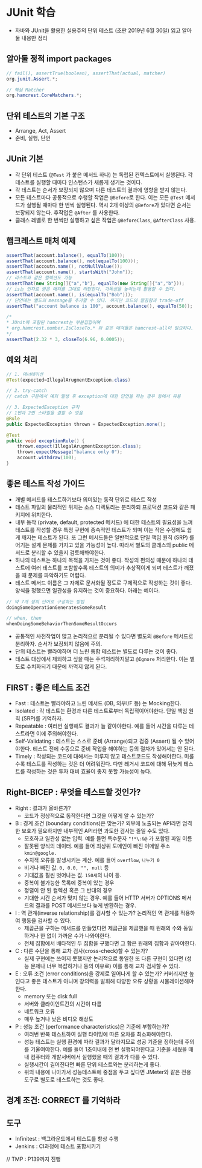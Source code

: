 # JUnit 학습

* 자바와 JUnit을 활용한 실용주의 단위 테스트 (초판 2019년 6월 30일) 읽고 알아둘 내용만 정리

## 알아둘 정적 import packages

```java
// fail(), assertTrue(boolean), assertThat(actual, matcher)
org.junit.Assert.*;

// 핵심 Matcher
org.hamcrest.CoreMatchers.*;
```

## 단위 테스트의 기본 구조

* Arrange, Act, Assert
* 준비, 실행, 단언

## JUnit 기본

* 각 단위 테스트 (`@Test` 가 붙은 메서드 하나) 는 독립된 컨텍스트에서 실행된다. 각 테스트를 실행할 때마다 인스턴스가 새롭게 생기는 것이다. 
* 각 테스트는 순서가 보장되지 않으며 다른 테스트의 결과에 영향을 받지 않는다.
* 모든 테스트마다 공통적으로 수행할 작업은 `@Before`로 한다. 이는 모든 `@Test` 메서드가 실행될 때마다 한 번씩 실행된다. 역시 2개 이상의 `@Before`가 있다면 순서는 보장되지 않는다. 후작업은 `@After` 를 사용한다.
* 클래스 레벨로 한 번씩만 실행하고 싶은 작업은 `@BeforeClass`, `@AfterClass` 사용.

## 햄크레스트 매처 예제

```java
assertThat(account.balance(), equalTo(100));
assertThat(account.balance(), not(equalTo(100)));
assertThat(accoutn.name(), notNullValue());
assertThat(account.name(), startsWith("John"));
// 리스트와 같은 컬렉션도 가능
assertThat(new String[]{"a","b"}, equalTo(new String[]{"a","b"}));
// is는 인자로 받은 매처를 그대로 리턴한다. 가독성을 높이는데 활용할 수 있다.
assertThat(account.name(), is(equalTo("Bob")));
// 단언에는 별도의 message를 추가할 수 있다. 하지만 코드의 깔끔함과 trade-off
assertThat("account balance is 100", account.balance(), equalTo(50));

/*
* JUnit에 포함된 hamcrest는 부분집합이며
* org.hamcrest.number.IsCloseTo.* 와 같은 매쳐들은 hamcrest-all이 필요하다.
*/
assertThat(2.32 * 3, closeTo(6.96, 0.0005));
```

## 예외 처리

```java
// 1. 애너테이션
@Test(expected=IllegalArugmentException.class)

// 2. try-catch
// catch 구문에서 예외 발생 후 exception에 대한 단언을 하는 경우 등에서 유용

// 3. ExpectedException 규칙
// 1번과 2번 스타일을 겸할 수 있음
@Rule
public ExpectedException thrown = ExpectedException.none();

@Test
public void exceptionRule() {
    thrown.expect(IllegalArugmentException.class);
    thrown.expectMessage("balance only 0");
    account.withdraw(100);
}
```

## 좋은 테스트 작성 가이드

* 개별 메서드를 테스트하기보다 의미있는 동작 단위로 테스트 작성
* 테스트 파일의 물리적인 위치는 소스 디렉토리는 분리하되 프로덕션 코드와 같은 패키지에 위치한다.
* 내부 동작 (private, default, protected 메서드) 에 대한 테스트의 필요성을 느껴 테스트를 작성할 경우 특정 구현에 종속적인 테스트가 되며 이는 작은 수정에도 쉽게 깨지는 테스트가 된다. 또 그런 메서드들은 일반적으로 단일 책임 원칙 (SRP) 를 어기는 설계 문제를 가지고 있을 가능성이 높다. 따라서 별도의 클래스의 public 메서드로 분리할 수 있을지 검토해봐야한다.
* 하나의 테스트는 하나의 목적을 가지는 것이 좋다. 작성의 편의성 때문에 하나의 테스트에 여러 테스트를 포함할수록 테스트의 의미가 추상적이게 되며 테스트가 깨졌을 때 문제를 파악하기도 어렵다.
* 테스트 메서드 이름은 그 자체로 문서화될 정도로 구체적으로 작성하는 것이 좋다. 양식을 정했으면 일관성을 유지하는 것이 중요하다. 아래는 예이다.

```java
// 약 7개 정의 단어로 구성하는 방법
doingSomeOperationGeneratesSomeResult

// when, then
whenDoingSomeBehaviorThenSomeResultOccurs
```

* 공통적인 사전작업이 많고 논리적으로 분리될 수 있다면 별도의 `@Before` 메서드로 분리하자. 순서가 보장되지 않음에 주의.
* 단위 테스트는 빨라야하며 더 느린 통합 테스트는 별도로 다루는 것이 좋다.
* 테스트 대상에서 제외하고 싶을 때는 주석처리하지말고 `@Ignore` 처리한다. 이는 별도로 수치화되기 때문에 까먹지 않게 된다.

## FIRST : 좋은 테스트 조건

* Fast : 테스트는 빨라야하고 느린 메서드 (DB, 외부I/F 등) 는 Mocking한다.
* Isolated : 각 테스트는 환경과 다른 테스트로부터 독립적이어야한다. 단일 책임 원칙 (SRP)를 기억하자.
* Repeatable : 여러번 실행해도 결과가 늘 같아야한다. 예를 들어 시간을 다루는 테스트라면 이에 주의해야한다.
* Self-Validating : 테스트는 스스로 준비 (Arrange)되고 검증 (Assert) 될 수 있어야한다. 테스트 전에 수동으로 준비 작업을 해야하는 등의 절차가 있어서는 안 된다.
* Timely : 작성되는 코드에 대해서는 미루지 않고 테스트코드도 작성해야한다. 미룰 수록 테스트를 작성하는 것은 더 어려워진다. 다만 레거시 코드에 대해 뒤늦게 테스트를 작성하는 것은 투자 대비 효율이 좋지 못할 가능성이 높다.

## Right-BICEP : 무엇을 테스트할 것인가?

* Right : 결과가 올바른가?
  * 코드가 정상적으로 동작한다면 그것을 어떻게 알 수 있는가?
* B : 경계 조건 (boundary conditions)은 맞는가? 외부에 노출되는 API라면 엄격한 보호가 필요하지만 내부적인 API라면 과도한 검사는 줄일 수도 있다.
  * 모호하고 일관성 없는 입력. 예를 들면 특수문자 `"!*\:&@` 가 포함된 파일 이름
  * 잘못된 양식의 데이터. 예를 들어 최상위 도메인이 빠진 이메일 주소 `kmin@google.`
  * 수치적 오류를 발생시키는 계산. 예를 들어 `overflow`, `나누기 0`
  * 비거나 빠진 값. `0, 0.0, "", null` 등
  * 기대값을 훨씬 벗어나는 값. `150세`의 나이 등.
  * 중복이 불가능한 목록에 중복이 있는 경우
  * 정렬이 안 된 컬렉션 혹은 그 반대의 경우
  * 기대한 시간 순서가 맞지 않는 경우. 예를 들어 HTTP 서버가 OPTIONS 메서드의 결과를 POST 메서드보다 늦게 반환하는 경우.
* I : 역 관계(inverse relationship)를 검사할 수 있는가? 논리적인 역 관계를 적용하여 행동을 검사할 수 있다.
  * 제곱근을 구하는 메서드를 만들었다면 제곱근을 제곱했을 때 원래의 수와 동일하거나 한 없이 가까운 수가 나와야한다.
  * 전체 집합에서 배타적인 두 집합을 구했다면 그 합은 원래의 집합과 같아야한다.
* C : 다른 수단을 통해 교차 검사(cross-check)할 수 있는가?
  * 실제 구현에는 쓰이지 못했지만 논리적으로 동일한 또 다른 구현이 있다면 (성능 문제나 너무 복잡하거나 등의 이유로) 이를 통해 교차 검사할 수 있다.
* E : 오류 조건 (error conditions)을 강제로 일어나게 할 수 있는가? 커버리지만 높인다고 좋은 테스트가 아니며 창의력을 발휘해 다양한 오류 상황을 시뮬레이션해야한다.
  * memory 또는 disk full
  * 서버와 클라이언트간의 시간이 다름
  * 네트워크 오류
  * 매우 높거나 낮은 비디오 해상도
* P : 성능 조건 (performance characteristics)은 기준에 부합하는가?
  * 여러번 반복 테스트하여 실행 타이밍에 따른 오차를 최소화해야한다.
  * 성능 테스트는 실행 환경에 따라 결과가 달라지므로 성공 기준을 정하는데 주의를 기울여야한다. 예를 들어 1초이내에 천 번 실행되야한다고 기준을 세웠을 때 내 컴퓨터와 개발서버에서 실행했을 때의 결과가 다를 수 있다.
  * 실행시간이 길어진다면 빠른 단위 테스트와는 분리하는게 좋다.
  * 위의 내용에 나아가서 성능테스트에 중점을 두고 싶다면 JMeter와 같은 전용 도구로 별도로 테스트하는 것도 좋다.

## 경계 조건: CORRECT 를 기억하라



## 도구

* Infinitest : 백그라운드에서 테스트를 항상 수행
* Jenkins : CI과정에 테스트 포함시키기



// TMP : P139까지 진행